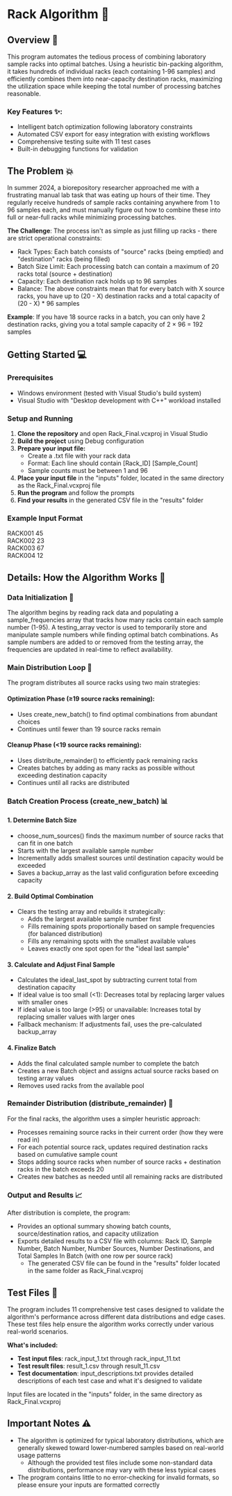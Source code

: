 # Rack Algorithm 💉

## Overview 📜

This program automates the tedious process of combining laboratory sample racks into optimal batches. Using a heuristic bin-packing algorithm, it takes hundreds of individual racks (each containing 1-96 samples) and efficiently combines them into near-capacity destination racks, maximizing the utilization space while keeping the total number of processing batches reasonable.

### Key Features ✨:
- Intelligent batch optimization following laboratory constraints
- Automated CSV export for easy integration with existing workflows
- Comprehensive testing suite with 11 test cases
- Built-in debugging functions for validation

## The Problem 💥
In summer 2024, a biorepository researcher approached me with a frustrating manual lab task that was eating up hours of their time. They regularly receive hundreds of sample racks containing anywhere from 1 to 96 samples each, and must manually figure out how to combine these into full or near-full racks while minimizing processing batches.

**The Challenge**: The process isn't as simple as just filling up racks - there are strict operational constraints:
- Rack Types: Each batch consists of "source" racks (being emptied) and "destination" racks (being filled)
- Batch Size Limit: Each processing batch can contain a maximum of 20 racks total (source + destination)
- Capacity: Each destination rack holds up to 96 samples
- Balance:  The above constraints mean that for every batch with X source racks, you have up to (20 - X) destination racks and a total capacity of (20 - X) * 96 samples

**Example**: If you have 18 source racks in a batch, you can only have 2 destination racks, giving you a total sample capacity of 2 × 96 = 192 samples

## Getting Started 💻 
### Prerequisites
- Windows environment (tested with Visual Studio's build system)
- Visual Studio with "Desktop development with C++" workload installed
  
### Setup and Running
1. **Clone the repository** and open Rack_Final.vcxproj in Visual Studio
2. **Build the project** using Debug configuration
3. **Prepare your input file:**
    - Create a .txt file with your rack data
    - Format: Each line should contain [Rack_ID] [Sample_Count]
    - Sample counts must be between 1 and 96
4. **Place your input file** in the "inputs" folder, located in the same directory as the Rack_Final.vcxproj file
5. **Run the program** and follow the prompts
6. **Find your results** in the generated CSV file in the "results" folder

### Example Input Format
RACK001 45</br>
RACK002 23</br>
RACK003 67</br>
RACK004 12</br>

## Details: How the Algorithm Works 🔬

### Data Initialization 📝
The algorithm begins by reading rack data and populating a sample_frequencies array that tracks how many racks contain each sample number (1-95). A testing_array vector is used to temporarily store and manipulate sample numbers while finding optimal batch combinations. As sample numbers are added to or removed from the testing array, the frequencies are updated in real-time to reflect availability.

### Main Distribution Loop 💫
The program distributes all source racks using two main strategies:

#### Optimization Phase (≥19 source racks remaining):
- Uses create_new_batch() to find optimal combinations from abundant choices
- Continues until fewer than 19 source racks remain

#### Cleanup Phase (<19 source racks remaining):
- Uses distribute_remainder() to efficiently pack remaining racks
- Creates batches by adding as many racks as possible without exceeding destination capacity
- Continues until all racks are distributed

### Batch Creation Process (create_new_batch) 📊
#### 1. Determine Batch Size
- choose_num_sources() finds the maximum number of source racks that can fit in one batch
- Starts with the largest available sample number
- Incrementally adds smallest sources until destination capacity would be exceeded
- Saves a backup_array as the last valid configuration before exceeding capacity

#### 2. Build Optimal Combination
- Clears the testing array and rebuilds it strategically:
    - Adds the largest available sample number first
    - Fills remaining spots proportionally based on sample frequencies (for balanced distribution)
    - Fills any remaining spots with the smallest available values
    - Leaves exactly one spot open for the "ideal last sample"

#### 3. Calculate and Adjust Final Sample 
- Calculates the ideal_last_spot by subtracting current total from destination capacity
- If ideal value is too small (<1): Decreases total by replacing larger values with smaller ones
- If ideal value is too large (>95) or unavailable: Increases total by replacing smaller values with larger ones
- Fallback mechanism: If adjustments fail, uses the pre-calculated backup_array

#### 4. Finalize Batch 
- Adds the final calculated sample number to complete the batch
- Creates a new Batch object and assigns actual source racks based on testing array values
- Removes used racks from the available pool

### Remainder Distribution (distribute_remainder) 🔎
For the final racks, the algorithm uses a simpler heuristic approach:
- Processes remaining source racks in their current order (how they were read in)
- For each potential source rack, updates required destination racks based on cumulative sample count
- Stops adding source racks when number of source racks + destination racks in the batch exceeds 20
- Creates new batches as needed until all remaining racks are distributed

### Output and Results 📈
After distribution is complete, the program:
- Provides an optional summary showing batch counts, source/destination ratios, and capacity utilization
- Exports detailed results to a CSV file with columns: Rack ID, Sample Number, Batch Number, Number Sources, Number Destinations, and Total Samples In Batch (with one row per source rack)
    - The generated CSV file can be found in the "results" folder located in the same folder as Rack_Final.vcxproj

## Test Files 📂
The program includes 11 comprehensive test cases designed to validate the algorithm's performance across different data distributions and edge cases. These test files help ensure the algorithm works correctly under various real-world scenarios.

**What's included:**
- **Test input files**: rack_input_1.txt through rack_input_11.txt
- **Test result files**: result_1.csv through result_11.csv
- **Test documentation**: input_descriptions.txt provides detailed descriptions of each test case and what it's designed to validate

Input files are located in the "inputs" folder, in the same directory as Rack_Final.vcxproj

## Important Notes ⚠️
- The algorithm is optimized for typical laboratory distributions, which are generally skewed toward lower-numbered samples based on real-world usage patterns
  - Although the provided test files include some non-standard data distributions, performance may vary with these less typical cases
- The program contains little to no error-checking for invalid formats, so please ensure your inputs are formatted correctly
